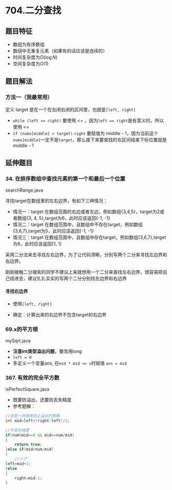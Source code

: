 # 704.二分查找
## 题目特征
* 数组为有序数组
* 数组中无重复元素（如果有的话应该是连续的）
* 时间复杂度为$O(\log N)$
* 空间复杂度为$O(1)$

## 题目解法

### 方法一（我最常用）

定义 target 是在一个在左闭右闭的区间里，也就是`[left, right]`

* `while (left <= right)` 要使用 <= ，因为`left == right`是有意义的，所以使用 <=
* `if (nums[middle] > target)` `right` 要赋值为 middle - 1，因为当前这个`nums[middle]`一定不是`target`，那么接下来要查找的左区间结束下标位置就是 middle - 1

## 延伸题目

### 34. 在排序数组中查找元素的第一个和最后一个位置 

searchRange.java

寻找target在数组里的左右边界，有如下三种情况：

- 情况一：target 在数组范围的右边或者左边，例如数组{3,4,5}，target为2或者数组{3, 4, 5},target为6，此时应该返回{-1, -1}
- 情况二：target 在数组范围中，且数组中不存在target，例如数组{3,6,7},target为5，此时应该返回{-1, -1}
- 情况三：target 在数组范围中，且数组中存在target，例如数组{3,6,7},target为6，此时应该返回{1, 1}

采用二分法来去寻找左右边界，为了让代码清晰，分别写两个二分来寻找左边界和右边界。

刚刚接触二分搜索的同学不建议上来就想用一个二分来查找左右边界，很容易把自己绕进去，建议扎扎实实的写两个二分分别找左边界和右边界

#### 寻找右边界

 * 使用`[left, right]`

 * 确定：计算出来的右边界不包含target的右边界

### 69.x的平方根

mySqrt.java

* **注意int类型溢出问题**，要改用long
* `left = 0`
* 多定义一个变量ans, 在`mid * mid <= x`时赋值 `ans = mid`

### 367. 有效的完全平方数

isPerfectSquare.java

* 既要防溢出，还要防丢失精度
* 参考题解：
````java
//还是一样使用防止溢出的策略
int mid=left+(right-left)/2;
           
//不丢失精度
if(num%mid==0 && mid==num/mid)
{
    return true;
}else if(mid<num/mid)
{
    //小了
left=mid+1;
}else
{
    right=mid-1;
}
````